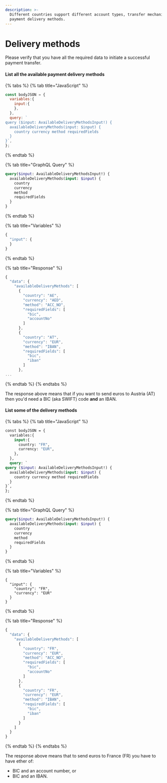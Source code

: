 ```yaml
---
description: >-
  Different countries support different account types, transfer mechanisms,
  payment delivery methods.
---
```


# Delivery methods

Please verify that you have all the required data to initiate a successful payment transfer.

#### List all the available payment delivery methods

{% tabs %}
{% tab title="JavaScript" %}
```javascript
const bodyJSON = {
  variables:{
    input:{
    },
  }, 
  query: `
query ($input: AvailableDeliveryMethodsInput!) {
  availableDeliveryMethods(input: $input) {
    country currency method requiredFields
  }
}`,
};
```
{% endtab %}

{% tab title="GraphQL Query" %}
```graphql
query($input: AvailableDeliveryMethodsInput!) {
  availableDeliveryMethods(input: $input) {
    country
    currency
    method
    requiredFields
  }
}
```
{% endtab %}

{% tab title="Variables" %}
```javascript
{ 
  "input": {
  }
}
```
{% endtab %}

{% tab title="Response" %}
```javascript
{
  "data": {
    "availableDeliveryMethods": [
      {
        "country": "AE",
        "currency": "AED",
        "method": "ACC_NO",
        "requiredFields": [
          "bic",
          "accountNo"
        ]
      },
      {
        "country": "AT",
        "currency": "EUR",
        "method": "IBAN",
        "requiredFields": [
          "bic",
          "iban"
        ]
      },
...
```
{% endtab %}
{% endtabs %}

The response above means that if you want to send euros to Austria (AT) then you'd need a BIC (aka SWIFT) code **and** an IBAN.

#### List some of the delivery methods

{% tabs %}
{% tab title="JavaScript" %}
```graphql
const bodyJSON = {
  variables:{
    input:{
      country: "FR",
      currency: "EUR",
    },
  }, 
  query: `
query ($input: AvailableDeliveryMethodsInput!) {
  availableDeliveryMethods(input: $input) {
    country currency method requiredFields
  }
}`,
};
```
{% endtab %}

{% tab title="GraphQL Query" %}
```graphql
query($input: AvailableDeliveryMethodsInput!) {
  availableDeliveryMethods(input: $input) {
    country
    currency
    method
    requiredFields
  }
}
```
{% endtab %}

{% tab title="Variables" %}
```
{
  "input": {
    "country": "FR", 
    "currency": "EUR" 
  }
}
```
{% endtab %}

{% tab title="Response" %}
```javascript
{
  "data": {
    "availableDeliveryMethods": [
      {
        "country": "FR",
        "currency": "EUR",
        "method": "ACC_NO",
        "requiredFields": [
          "bic",
          "accountNo"
        ]
      },
      {
        "country": "FR",
        "currency": "EUR",
        "method": "IBAN",
        "requiredFields": [
          "bic",
          "iban"
        ]
      }
    ]
  }
}
```
{% endtab %}
{% endtabs %}

The response above means that to send euros to France (FR) you have to have ether of:

* BIC and an account number, or
* BIC and an IBAN.
